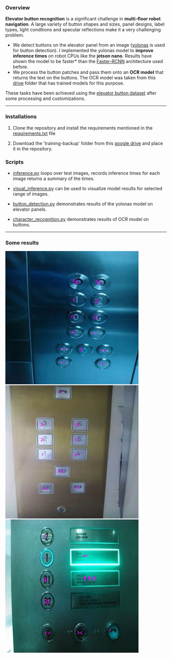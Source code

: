 ### **Overview**

**Elevator button recognition** is a significant challenge in **multi-floor robot navigation**.
A large variety of button shapes and sizes, panel designs, label types, light conditions and specular reflections make it a very challenging problem.

- We detect buttons on the elevator panel from an image ([yolonas](https://github.com/Deci-AI/super-gradients/blob/master/YOLONAS.md) is used for button detection). I implemented the yolonas model to **improve inference times** on robot CPUs like the **jetson nano**. Results have shown the model to be faster* than the [Faster-RCNN](https://github.com/zhudelong/ocr-rcnn-v2) architecture used before.
- We process the button patches and pass them onto an **OCR model** that returns the text on the buttons. The OCR model was taken from this [drive](https://drive.google.com/file/d/1FVXI-G-EsCrkKbknhHL-9Y1pBshY7JCv/view?usp=sharing) folder that has trained models for this purpose. 

These tasks have been achieved using the [elevator button dataset](https://mycuhk-my.sharepoint.com/personal/1155067732_link_cuhk_edu_hk/_layouts/15/onedrive.aspx?id=%2Fpersonal%2F1155067732%5Flink%5Fcuhk%5Fedu%5Fhk%2FDocuments%2FElevatorButtonDataset%2Ezip&parent=%2Fpersonal%2F1155067732%5Flink%5Fcuhk%5Fedu%5Fhk%2FDocuments&ga=1) after some processing and customizations. 

--- 

### **Installations**

1. Clone the repository and install the requirements mentioned in the [requirements.txt](requirements.txt) file

2. Download the 'training-backup' folder from this [google drive](https://drive.google.com/drive/folders/1KYKRCJL7PH7t3RpmdC353BePR5l-1ADi?usp=sharing) and place it in the repository. 

### **Scripts**

- [inference.py](inference.py) loops over test images, records inference times for each image returns a summary of the times. 

- [visual_inference.py](visual_inference.py) can be used to visualize model results for selected range of images.

- [button_detection.py](button_detection.py) demonstrates results of the yolonas model on elevator panels.

- [character_recognition.py](character_recognition.py) demonstrates results of OCR model on buttons. 

--- 

### **Some results**

![result_image](./results/5.jpg)
![result_image1](./results/6.jpg)
![result_image3](./results/2.jpg)